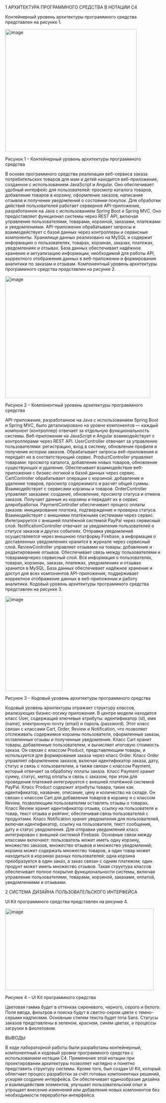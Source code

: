 1 АРХИТЕКТУРА ПРОГРАММНОГО СРЕДСТВА В НОТАЦИИ С4

Контейнерный уровень архитектуры программного средства представлен на рисунке 1.

<img width="424" height="395" alt="image" src="https://github.com/user-attachments/assets/d97492fd-881e-4a9d-918e-fa29d49c08bc" />

  Рисунок 1 – Контейнерный уровень архитектуры программного средства 

В основе программного средства реализации веб-сервиса заказа потребительских товаров для мам и детей находится веб-приложение, созданное с использованием JavaScript и Angular. Оно обеспечивает удобный интерфейс для пользователей: просмотр каталога товаров, добавление товаров в корзину, оформление заказов, написание отзывов и получение уведомлений о состоянии покупок.
Для обработки действий пользователей работает серверное API-приложение, разработанное на Java с использованием Spring Boot и Spring MVC. Оно предоставляет функционал системы через REST API, включая управление пользователями, товарами, корзиной, заказами, платежами и уведомлениями. API-приложение обрабатывает запросы и взаимодействует с базой данных через контроллеры и сервисные компоненты.
Хранилище данных реализовано на MySQL и содержит информацию о пользователях, товарах, корзинах, заказах, платежах, уведомлениях и отзывах. База данных обеспечивает надёжное хранение и актуализацию информации, необходимой для работы API, корректного отображения данных в веб-приложении и формирования аналитики по заказам и отзывам.
Компонентный уровень архитектуры программного средства представлен на рисунке 2.

<img width="468" height="392" alt="image" src="https://github.com/user-attachments/assets/2a0ddb96-57a2-41eb-8cb4-3498e44f3d7a" />

Рисунок 2 – Компонентный уровень архитектуры программного средства 

API-приложение, разработанное на Java с использованием Spring Boot и Spring MVC, было детализировано на уровне компонентов — каждый компонент (контроллер) отвечает за отдельную функциональность системы. Веб-приложение на JavaScript и Angular взаимодействует с контроллерами через REST API.
	UserController отвечает за управление пользователями: регистрацию, вход в систему, обновление профиля и получение истории заказов. Обрабатывает запросы веб-приложения и передаёт их в соответствующий сервис.
	ProductController управляет товарами: просмотр каталога, добавление новых товаров, обновление существующих и удаление. Обеспечивает взаимодействие веб-приложения с бизнес-логикой и базой данных через сервис.
 	CartController обрабатывает операции с корзиной: добавление и удаление товаров, просмотр содержимого и расчёт общей суммы. Взаимодействует с сервисами корзины и товаров.
 	OrderController управляет заказами: создание, обновление, просмотр статуса и отмена заказов. Получает данные из корзины и передаёт их в сервис дляробработки.
 	PaymentController обеспечивает процесс оплаты заказов: инициирование платежа, подтверждение и проверка статуса. Взаимодействует с внешними платёжными системами через сервис. Интегрируется с внешней платёжной системой PayPal через сервисный слой.
NotificationController отвечает за уведомления пользователей о статусе заказов и других событиях. Отправка уведомлений осуществляется через внешнюю платформу Firebase, а информация о доставленных уведомлениях хранится в журнале через сервисный слой.
ReviewController управляет отзывами на товары: добавление и редактирование отзывов. Обеспечивает связь между пользователями и товарамирчерез сервисный слой.
Вся информация о пользователях, товарах, корзинах, заказах, платежах, уведомлениях и отзывах хранится в MySQL. База данных обеспечивает надёжное хранение и доступ для всех компонентов API-приложения, поддерживает корректное отображение данных в веб-приложении и работу аналитики.
Кодовый уровень архитектуры программного средства представлен на рисунке 3.

<img width="185" height="305" alt="image" src="https://github.com/user-attachments/assets/cb914e86-69ce-4c1d-94ee-8c95f3ad89c1" />

Рисунок 3 – Кодовый уровень архитектуры программного средства 

Кодовый уровень архитектуры отражает структуру классов, реализующих бизнес-логику приложения. В центре модели находится класс User, содержащий ключевые атрибуты: идентификатор (id), имя (name), электронную почту (email) и пароль (password). Этот класс связан с классами Cart, Order, Review и Notification, что позволяет отслеживать содержимое корзины пользователя, оформленные заказы, оставленные отзывы и полученные уведомления.
Класс Cart хранит товары, добавленные пользователем, и вычисляет итоговую стоимость заказа. Он связан с классом Product, представляющим товары, и используется для формирования заказа через класс Order. Класс Order управляет оформлением заказов, включая идентификатор заказа, дату, статус и связь с пользователем, а также связан с классом Payment, который отвечает за обработку оплаты заказа. Класс Payment хранит сумму, статус, метод оплаты и связь с заказом, при этом для проведения платежей интегрируется с внешней платёжной системой PayPal.
Класс Product содержит атрибуты товара, такие как идентификатор, название, описание, цену и количество на складе. Он связан с классом Cart для добавления товаров в корзину и с классом Review, позволяющим пользователям оставлять отзывы о товарах. Класс Review хранит идентификатор отзыва, ссылку на пользователя и товар, текст отзыва и рейтинг, обеспечивая связь пользователей с продуктами.
Класс Notification хранит уведомления для пользователей, включая идентификатор, ссылку на пользователя, текст сообщения, дату и статус уведомления. Для отправки уведомлений класс интегрирован с внешней системой Firebase.
Основные связи между классами включают: пользователь может иметь одну корзину, множество заказов, множество отзывов и множество уведомлений; корзина может содержать множество товаров, а один товар может находиться в корзинах разных пользователей; одна корзина преобразуется в один заказ, а заказ связан с одним платежом; один продукт может иметь множество отзывов. Такая структура классов обеспечивает полное покрытие функциональности системы, включая управление пользователями, товарами, корзиной, заказами, оплатой, уведомлениями и отзывами.

2 СИСТЕМА ДИЗАЙНА ПОЛЬЗОВАТЕЛЬСКОГО ИНТЕРФЕЙСА

UI Kit программного средства представлен на рисунке 4.

<img width="479" height="263" alt="image" src="https://github.com/user-attachments/assets/02bc932d-6a8e-41ff-bc7a-c545ebe2e67f" />

Рисунок 4 – UI Kit программного средства 

Цветовая гамма будет в оттенках сиреневого, черного, серого и белого. Поля ввода, фильтров и поиска будут в светло-сером цвете с темно-серыми надписями. Основным стилем текста будет Inria Sans. Статусы заказов представлены в зеленом, красном, синем цветах, а процессы загрузки в фиолетовом.

ВЫВОДЫ

В ходе лабораторной работы были разработаны контейнерный, компонентный и кодовый уровни программного средства с использованием нотации C4. Применение этой нотации при проектировании архитектуры позволяет наглядно и понятно представить структуру системы. Кроме того, был создан UI Kit, который облегчает процесс разработки за счёт готовых компонентных решений, ускоряя создание интерфейса. Он обеспечивает единообразие дизайна и взаимодействия элементов, улучшает пользовательский опыт и упрощает внесение изменений или добавление новых компонентов без необходимости переработки интерфейса.
